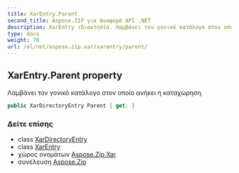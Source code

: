 ```yaml
---
title: XarEntry.Parent
second_title: Aspose.ZIP για Αναφορά API .NET
description: XarEntry ιδιοκτησία. Λαμβάνει τον γονικό κατάλογο στον οποίο ανήκει η καταχώρηση.
type: docs
weight: 70
url: /el/net/aspose.zip.xar/xarentry/parent/
---
```

## XarEntry.Parent property

Λαμβάνει τον γονικό κατάλογο στον οποίο ανήκει η καταχώρηση.

```csharp
public XarDirectoryEntry Parent { get; }
```

### Δείτε επίσης

* class [XarDirectoryEntry](../../xardirectoryentry/)
* class [XarEntry](../)
* χώρος ονομάτων [Aspose.Zip.Xar](../../xarentry/)
* συνέλευση [Aspose.Zip](../../../)


